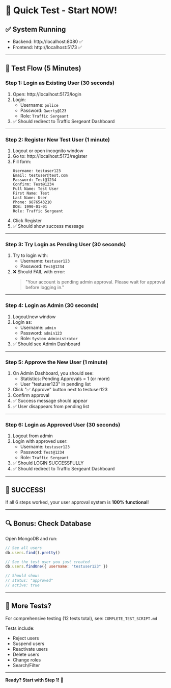 # 🚀 Quick Test - Start NOW!

## ✅ System Running
- Backend: http://localhost:8080 ✅
- Frontend: http://localhost:5173 ✅

---

## 🎯 Test Flow (5 Minutes)

### Step 1: Login as Existing User (30 seconds)
1. Open: http://localhost:5173/login
2. Login:
   - Username: `police`
   - Password: `Qwerty@123`
   - Role: `Traffic Sergeant`
3. ✅ Should redirect to Traffic Sergeant Dashboard

---

### Step 2: Register New Test User (1 minute)
1. Logout or open incognito window
2. Go to: http://localhost:5173/register
3. Fill form:
   ```
   Username: testuser123
   Email: testuser@test.com
   Password: Test@1234
   Confirm: Test@1234
   Full Name: Test User
   First Name: Test
   Last Name: User
   Phone: 9876543210
   DOB: 1990-01-01
   Role: Traffic Sergeant
   ```
4. Click Register
5. ✅ Should show success message

---

### Step 3: Try Login as Pending User (30 seconds)
1. Try to login with:
   - Username: `testuser123`
   - Password: `Test@1234`
2. ❌ Should FAIL with error:
   > "Your account is pending admin approval. Please wait for approval before logging in."

---

### Step 4: Login as Admin (30 seconds)
1. Logout/new window
2. Login as:
   - Username: `admin`
   - Password: `admin123`
   - Role: `System Administrator`
3. ✅ Should see Admin Dashboard

---

### Step 5: Approve the New User (1 minute)
1. On Admin Dashboard, you should see:
   - Statistics: Pending Approvals = 1 (or more)
   - User "testuser123" in pending list
2. Click "✅ Approve" button next to testuser123
3. Confirm approval
4. ✅ Success message should appear
5. ✅ User disappears from pending list

---

### Step 6: Login as Approved User (30 seconds)
1. Logout from admin
2. Login with approved user:
   - Username: `testuser123`
   - Password: `Test@1234`
   - Role: `Traffic Sergeant`
3. ✅ Should LOGIN SUCCESSFULLY
4. ✅ Should redirect to Traffic Sergeant Dashboard

---

## 🎉 SUCCESS!

If all 6 steps worked, your user approval system is **100% functional**! 

---

## 🔍 Bonus: Check Database

Open MongoDB and run:
```javascript
// See all users
db.users.find().pretty()

// See the test user you just created
db.users.findOne({ username: "testuser123" })

// Should show:
// status: "approved"
// active: true
```

---

## 🧪 More Tests?

For comprehensive testing (12 tests total), see: `COMPLETE_TEST_SCRIPT.md`

Tests include:
- Reject users
- Suspend users
- Reactivate users
- Delete users
- Change roles
- Search/Filter

---

**Ready? Start with Step 1!** 🎯
